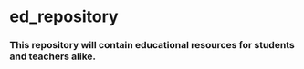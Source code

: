 # ed_repository

### This repository will contain educational resources for students and teachers alike.
